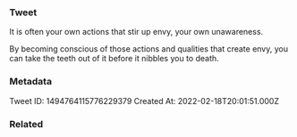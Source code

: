 ### Tweet
It is often your own actions that stir up envy, your own unawareness.

By becoming conscious of those actions and qualities that create envy, you can take the teeth out of it before it nibbles you to death.

### Metadata
Tweet ID: 1494764115776229379
Created At: 2022-02-18T20:01:51.000Z

### Related

